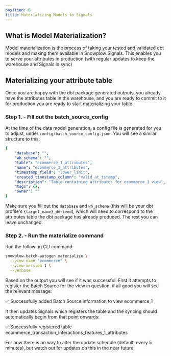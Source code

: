 ```yaml
---
position: 6
title: Materializing Models to Signals
---
```


## What is Model Materialization?

Model materialization is the process of taking your tested and validated dbt models and making them available in Snowplow Signals. This enables you to serve your attributes in production (with regular updates to keep the warehouse and Signals in sync)

## Materializing your attribute table
Once you are happy with the dbt package generated outputs, you already have the attributes table in the warehouse, and you are ready to commit to it for production you are ready to start materializing your table.

### Step 1. - Fill out the batch_source_config
At the time of the data model generation, a config file is generated for you to adjust, under `config/batch_source_config.json`. You will see a similar structure to this:

```yml
{
    "database": "",
    "wh_schema": "",
    "table": "ecommerce_1_attributes",
    "name": "ecommerce_1_attributes",
    "timestamp_field": "lower_limit",
    "created_timestamp_column": "valid_at_tstamp",
    "description": "Table containing attributes for ecommerce_1 view",
    "tags": {},
    "owner": ""
}
```
Make sure you fill out the `database` and `wh_schema` (this will be your dbt profile's `{target_name}_derived`), which will need to correspond to the attributes table the dbt package has already produced. The rest you can leave unchanged.

### Step 2. - Run the materialize command

Run the following CLI command:

```bash
snowplow-batch-autogen materialize \
  --view-name "ecommerce" \
  --view-version 1 \
  --verbose
```
Based on the output you will see if it was successful. First it attempts to register the Batch Source for the view in question, if all good you will see the relevant message:

✅ Successfully added Batch Source information to view ecommerce_1

It then updates Signals which registers the table and the syncing should automatically begin from that point onwards:

✅ Successfully registered table ecommerce_transaction_interactions_features_1_attributes

For now there is no way to alter the update schedule (default: every 5 minutes), but watch out for updates on this in the near future!
